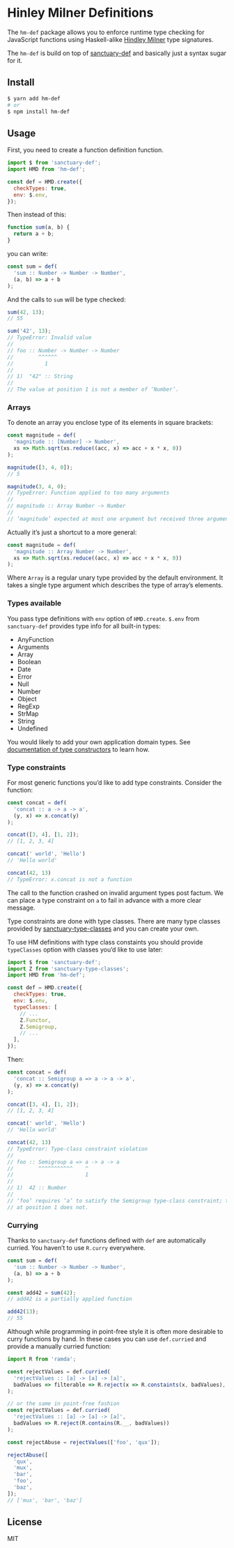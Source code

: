 Hinley Milner Definitions
=========================

The `hm-def` package allows you to enforce runtime type checking for JavaScript
functions using Haskell-alike [Hindley
Milner](https://github.com/ramda/ramda/wiki/Type-Signatures) type signatures.

The `hm-def` is build on top of
[sanctuary-def](https://github.com/sanctuary-js/sanctuary-def)
and basically just a syntax sugar for it.

Install
-------

```bash
$ yarn add hm-def
# or
$ npm install hm-def
```

Usage
-----

First, you need to create a function definition function.

```javascript
import $ from 'sanctuary-def';
import HMD from 'hm-def';

const def = HMD.create({
  checkTypes: true,
  env: $.env,
});
```

Then instead of this:

```javascript
function sum(a, b) {
  return a + b;
}
```

you can write:

```javascript
const sum = def(
  'sum :: Number -> Number -> Number',
  (a, b) => a + b
);
```

And the calls to `sum` will be type checked:

```javascript
sum(42, 13);
// 55

sum('42', 13);
// TypeError: Invalid value
// 
// foo :: Number -> Number -> Number
//        ^^^^^^
//          1
// 
// 1)  "42" :: String
// 
// The value at position 1 is not a member of ‘Number’.
```

### Arrays

To denote an array you enclose type of its elements in square brackets:

```javascript
const magnitude = def(
  'magnitude :: [Number] -> Number',
  xs => Math.sqrt(xs.reduce((acc, x) => acc + x * x, 0))
);

magnitude([3, 4, 0]);
// 5

magnitude(3, 4, 0);
// TypeError: Function applied to too many arguments
//
// magnitude :: Array Number -> Number
//
// ‘magnitude’ expected at most one argument but received three arguments.
```

Actually it’s just a shortcut to a more general:

```javascript
const magnitude = def(
  'magnitude :: Array Number -> Number',
  xs => Math.sqrt(xs.reduce((acc, x) => acc + x * x, 0))
);
```

Where `Array` is a regular unary type provided by the default environment.
It takes a single type argument which describes the type of array’s elements.

### Types available

You pass type definitions with `env` option of `HMD.create`. `$.env` from
`sanctuary-def` provides type info for all built-in types:

- AnyFunction
- Arguments
- Array
- Boolean
- Date
- Error
- Null
- Number
- Object
- RegExp
- StrMap
- String
- Undefined

You would likely to add your own application domain types. See [documentation
of type
constructors](https://github.com/sanctuary-js/sanctuary-def#type-constructors)
to learn how.

### Type constraints

For most generic functions you’d like to add type constraints. Consider the
function:

```javascript
const concat = def(
  'concat :: a -> a -> a',
  (y, x) => x.concat(y)
);

concat([3, 4], [1, 2]);
// [1, 2, 3, 4]

concat(' world', 'Hello')
// 'Hello world'

concat(42, 13)
// TypeError: x.concat is not a function
```

The call to the function crashed on invalid argument types post factum. We can
place a type constraint on `a` to fail in advance with a more clear message.

Type constraints are done with type classes. There are many type classes
provided by
[sanctuary-type-classes](https://github.com/sanctuary-js/sanctuary-type-classes)
and you can create your own.

To use HM definitions with type class constaints you should provide `typeClasses`
option with classes you’d like to use later:

```javascript
import $ from 'sanctuary-def';
import Z from 'sanctuary-type-classes';
import HMD from 'hm-def';

const def = HMD.create({
  checkTypes: true,
  env: $.env,
  typeClasses: [
    // ...
    Z.Functor,
    Z.Semigroup,
    // ...
  ],
});
```

Then:

```javascript
const concat = def(
  'concat :: Semigroup a => a -> a -> a',
  (y, x) => x.concat(y)
);

concat([3, 4], [1, 2]);
// [1, 2, 3, 4]

concat(' world', 'Hello')
// 'Hello world'

concat(42, 13)
// TypeError: Type-class constraint violation
// 
// foo :: Semigroup a => a -> a -> a
//        ^^^^^^^^^^^    ^
//                       1
// 
// 1)  42 :: Number
// 
// ‘foo’ requires ‘a’ to satisfy the Semigroup type-class constraint; the value
// at position 1 does not.
```

### Currying

Thanks to `sanctuary-def` functions defined with `def` are automatically
curried. You haven’t to use `R.curry` everywhere.

```javascript
const sum = def(
  'sum :: Number -> Number -> Number',
  (a, b) => a + b
);

const add42 = sum(42);
// add42 is a partially applied function

add42(13);
// 55
```

Although while programming in point-free style it is often more desirable to
curry functions by hand. In these cases you can use `def.curried` and provide
a manually curried function:

```javascript
import R from 'ramda';

const rejectValues = def.curried(
  'rejectValues :: [a] -> [a] -> [a]',
  badValues => filterable => R.reject(x => R.constaints(x, badValues), filterable)
);

// or the same in point-free fashion
const rejectValues = def.curried(
  'rejectValues :: [a] -> [a] -> [a]',
  badValues => R.reject(R.contains(R.__, badValues))
);

const rejectAbuse = rejectValues(['foo', 'qux']);

rejectAbuse([
  'qux',
  'mux',
  'bar',
  'foo',
  'baz',
]);
// ['mux', 'bar', 'baz']
```

License
-------

MIT
